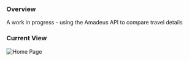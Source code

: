 ### Overview

A work in progress - using the Amadeus API to compare travel details

### Current View

![Home Page](/public/images/travel-comparator.png)
